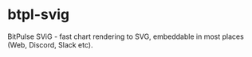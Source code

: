 # btpl-svig

BitPulse SViG - fast chart rendering to SVG, embeddable in most places (Web, Discord, Slack etc).
